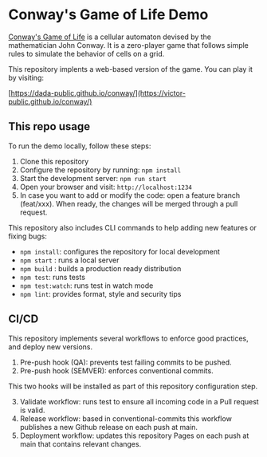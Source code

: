 # Conway's Game of Life Demo

[Conway's Game of Life](https://conwaylife.com/) is a cellular automaton devised by the mathematician John Conway. It is a zero-player game that follows simple rules to simulate the behavior of cells on a grid.

This repository implents a web-based version of the game. You can play it by visiting: 

[https://dada-public.github.io/conway/](https://victor-public.github.io/conway/)


## This repo usage

To run the demo locally, follow these steps:

1. Clone this repository
2. Configure the repository by running: `npm install`
3. Start the development server: `npm run start`
4. Open your browser and visit: `http://localhost:1234`
5. In case you want to add or modify the code: open a feature branch (feat/xxx). When 
ready, the changes will be merged through a pull request.

This repository also includes CLI commands to help adding new features 
or fixing bugs:

* `npm install`: configures the repository for local development
* `npm start` : runs a local server
* `npm build` : builds a production ready distribution
* `npm test`: runs tests
* `npm test:watch`: runs test in watch mode
* `npm lint`: provides format, style and security tips

## CI/CD

This repository implements several workflows to enforce good practices, and deploy new versions.

1. Pre-push hook (QA): prevents test failing commits to be pushed.
2. Pre-push hook (SEMVER): enforces conventional commits.

This two hooks will be installed as part of this repository configuration step.

3. Validate workflow: runs test to ensure all incoming code in a Pull request is valid.
4. Release workflow: based in conventional-commits this workflow publishes a new Github release on each push at main.
5. Deployment workflow: updates this repository Pages on each push at main that contains relevant changes.
